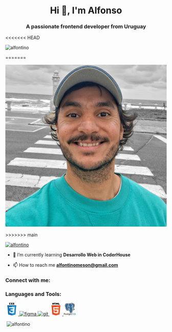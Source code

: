 <h1 align="center">Hi 👋, I'm Alfonso</h1>
<h3 align="center">A passionate frontend developer from Uruguay</h3>

<<<<<<< HEAD
<p align="left"> <img src="../assets/img/alfonso.svg" alt="alfontino" /> </p>
=======
<p align="left"> <img src="assets\img\alfonso.svg" alt="alfontino" /> </p>
>>>>>>> main

<p align="left"> <a href="https://github.com/ryo-ma/github-profile-trophy"><img src="https://github-profile-trophy.vercel.app/?username=alfontino" alt="alfontino" /></a> </p>

- 🌱 I’m currently learning **Desarrollo Web in CoderHouse**

- 📫 How to reach me **alfontinomeson@gmail.com**

<h3 align="left">Connect with me:</h3>
<p align="left">
</p>

<h3 align="left">Languages and Tools:</h3>
<p align="left"> <a href="https://www.w3schools.com/css/" target="_blank" rel="noreferrer"> <img src="https://raw.githubusercontent.com/devicons/devicon/master/icons/css3/css3-original-wordmark.svg" alt="css3" width="40" height="40"/> </a> <a href="https://www.figma.com/" target="_blank" rel="noreferrer"> <img src="https://www.vectorlogo.zone/logos/figma/figma-icon.svg" alt="figma" width="40" height="40"/> </a> <a href="https://git-scm.com/" target="_blank" rel="noreferrer"> <img src="https://www.vectorlogo.zone/logos/git-scm/git-scm-icon.svg" alt="git" width="40" height="40"/> </a> <a href="https://www.w3.org/html/" target="_blank" rel="noreferrer"> <img src="https://raw.githubusercontent.com/devicons/devicon/master/icons/html5/html5-original-wordmark.svg" alt="html5" width="40" height="40"/> </a> <a href="https://www.postgresql.org" target="_blank" rel="noreferrer"> <img src="https://raw.githubusercontent.com/devicons/devicon/master/icons/postgresql/postgresql-original-wordmark.svg" alt="postgresql" width="40" height="40"/> </a> </p>

<p>&nbsp;<img align="center" src="https://github-readme-stats.vercel.app/api?username=alfontino&show_icons=true&locale=en" alt="alfontino" /></p>
